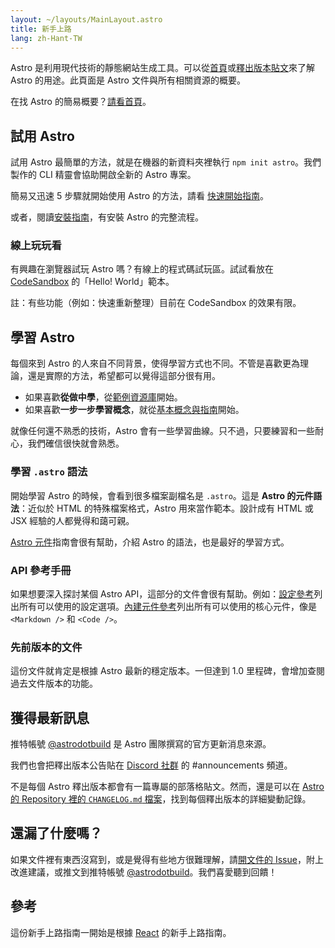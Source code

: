 ```yaml
---
layout: ~/layouts/MainLayout.astro
title: 新手上路
lang: zh-Hant-TW
---
```


Astro 是利用現代技術的靜態網站生成工具。可以從[首頁](https://astro.build/)或[釋出版本貼文](https://astro.build/blog/introducing-astro)來了解 Astro 的用途。此頁面是 Astro 文件與所有相關資源的概要。

在找 Astro 的簡易概要？[請看首頁](https://astro.build)。

## 試用 Astro

試用 Astro 最簡單的方法，就是在機器的新資料夾裡執行 `npm init astro`。我們製作的 CLI 精靈會協助開啟全新的 Astro 專案。

簡易又迅速 5 步驟就開始使用 Astro 的方法，請看 [快速開始指南](quick-start)。

或者，閱讀[安裝指南](/installation)，有安裝 Astro 的完整流程。

### 線上玩玩看

有興趣在瀏覽器試玩 Astro 嗎？有線上的程式碼試玩區。試試看放在 [CodeSandbox](https://codesandbox.io/s/astro-template-hugb3) 的「Hello! World」範本。

註：有些功能（例如：快速重新整理）目前在 CodeSandbox 的效果有限。

## 學習 Astro

每個來到 Astro 的人來自不同背景，使得學習方式也不同。不管是喜歡更為理論，還是實際的方法，希望都可以覺得這部分很有用。

- 如果喜歡**從做中學**，從[範例資源庫](https://github.com/snowpackjs/astro/tree/main/examples)開始。
- 如果喜歡**一步一步學習概念**，就從[基本概念與指南](/core-concepts/project-structure)開始。

就像任何還不熟悉的技術，Astro 會有一些學習曲線。只不過，只要練習和一些耐心，我們確信很快就會熟悉。

### 學習 `.astro` 語法

開始學習 Astro 的時候，會看到很多檔案副檔名是 `.astro`。這是 **Astro 的元件語法**：近似於 HTML 的特殊檔案格式，Astro 用來當作範本。設計成有 HTML 或 JSX 經驗的人都覺得和藹可親。

[Astro 元件](/core-concepts/astro-components)指南會很有幫助，介紹 Astro 的語法，也是最好的學習方式。

### API 參考手冊

如果想要深入探討某個 Astro API，這部分的文件會很有幫助。例如：[設定參考](/reference/configuration-reference)列出所有可以使用的設定選項。[內建元件參考](/reference/builtin-components)列出所有可以使用的核心元件，像是 `<Markdown />` 和 `<Code />`。

### 先前版本的文件

這份文件就肯定是根據 Astro 最新的穩定版本。一但達到 1.0 里程碑，會增加查閱過去文件版本的功能。

## 獲得最新訊息

推特帳號 [@astrodotbuild](https://twitter.com/astrodotbuild) 是 Astro 團隊撰寫的官方更新消息來源。

我們也會把釋出版本公告貼在 [Discord 社群](https://astro.build/chat) 的 #announcements 頻道。

不是每個 Astro 釋出版本都會有一篇專屬的部落格貼文。然而，還是可以在 [Astro 的 Repository 裡的 `CHANGELOG.md` 檔案](https://github.com/snowpackjs/astro/blob/main/packages/astro/CHANGELOG.md)，找到每個釋出版本的詳細變動記錄。

## 還漏了什麼嗎？

如果文件裡有東西沒寫到，或是覺得有些地方很難理解，請[開文件的 Issue](https://github.com/snowpackjs/astro/issues/new/choose)，附上改進建議，或推文到推特帳號 [@astrodotbuild](https://twitter.com/astrodotbuild)。我們喜愛聽到回饋！

## 參考

這份新手上路指南一開始是根據 [React](https://reactjs.org/) 的新手上路指南。
